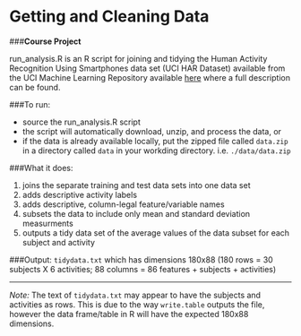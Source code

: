 Getting and Cleaning Data  
==========  
###**Course Project**  

run_analysis.R is an R script for joining and tidying the Human Activity Recognition Using Smartphones data set (UCI HAR Dataset) available from the UCI Machine Learning Repository available [here](http://archive.ics.uci.edu/ml/datasets/Human+Activity+Recognition+Using+Smartphones) where a full description can be found.

###To run:
- source the run_analysis.R script
- the script will automatically download, unzip, and process the data, or
- if the data is already available locally, put the zipped file called `data.zip` in a directory called `data` in your workding directory. i.e. `./data/data.zip`

###What it does:  
1. joins the separate training and test data sets into one data set
2. adds descriptive activity labels
3. adds descriptive, column-legal feature/variable names
4. subsets the data to include only mean and standard deviation measurments
5. outputs a tidy data set of the average values of the data subset for each subject and activity

###Output:
`tidydata.txt` which has dimensions 180x88 (180 rows = 30 subjects X 6 activities; 88 columns = 86 features + subjects + activities)
  
    
--------    
_Note:_ The text of `tidydata.txt` may appear to have the subjects and activities as rows. This is due to the way `write.table` outputs the file, however the data frame/table in R will have the expected 180x88 dimensions.

